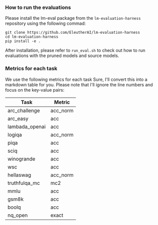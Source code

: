### How to run the evaluations

Please install the lm-eval package from the `lm-evaluation-harness` repository using the following commad:
```
git clone https://github.com/EleutherAI/lm-evaluation-harness
cd lm-evaluation-harness
pip install -e .
```
After installation, please refer to `run_eval.sh` to check out how to run evaluations with the pruned models and source models. 

### Metrics for each task
We use the following metrics for each task
Sure, I'll convert this into a markdown table for you. Please note that I'll ignore the line numbers and focus on the key-value pairs:

| Task              | Metric                |
|------------------|----------------------|
| arc_challenge    | acc_norm             |
| arc_easy         | acc                  |
| lambada_openai   | acc                  |
| logiqa           | acc_norm             |
| piqa             | acc                  |
| sciq             | acc                  |
| winogrande       | acc                  |
| wsc              | acc                  |
| hellaswag        | acc_norm |
| truthfulqa_mc    | mc2     |
| mmlu             | acc          |
| gsm8k            | acc          |
| boolq            | acc        |
| nq_open          | exact     |

